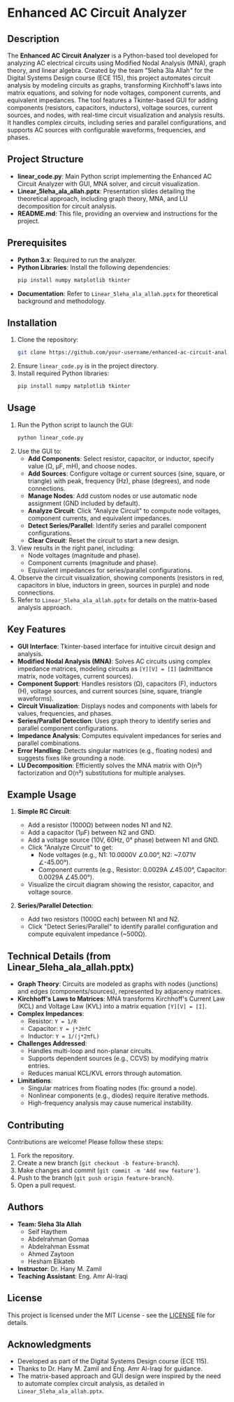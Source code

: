 # Enhanced AC Circuit Analyzer

## Description

The **Enhanced AC Circuit Analyzer** is a Python-based tool developed for analyzing AC electrical circuits using Modified Nodal Analysis (MNA), graph theory, and linear algebra. Created by the team "5leha 3la Allah" for the Digital Systems Design course (ECE 115), this project automates circuit analysis by modeling circuits as graphs, transforming Kirchhoff's laws into matrix equations, and solving for node voltages, component currents, and equivalent impedances. The tool features a Tkinter-based GUI for adding components (resistors, capacitors, inductors), voltage sources, current sources, and nodes, with real-time circuit visualization and analysis results. It handles complex circuits, including series and parallel configurations, and supports AC sources with configurable waveforms, frequencies, and phases.

## Project Structure

- **linear_code.py**: Main Python script implementing the Enhanced AC Circuit Analyzer with GUI, MNA solver, and circuit visualization.
- **Linear_5leha_ala_allah.pptx**: Presentation slides detailing the theoretical approach, including graph theory, MNA, and LU decomposition for circuit analysis.
- **README.md**: This file, providing an overview and instructions for the project.

## Prerequisites

- **Python 3.x**: Required to run the analyzer.
- **Python Libraries**: Install the following dependencies:
  ```bash
  pip install numpy matplotlib tkinter
  ```
- **Documentation**: Refer to `Linear_5leha_ala_allah.pptx` for theoretical background and methodology.

## Installation

1. Clone the repository:
   ```bash
   git clone https://github.com/your-username/enhanced-ac-circuit-analyzer.git
   ```
2. Ensure `linear_code.py` is in the project directory.
3. Install required Python libraries:
   ```bash
   pip install numpy matplotlib tkinter
   ```

## Usage

1. Run the Python script to launch the GUI:
   ```bash
   python linear_code.py
   ```
2. Use the GUI to:
   - **Add Components**: Select resistor, capacitor, or inductor, specify value (Ω, μF, mH), and choose nodes.
   - **Add Sources**: Configure voltage or current sources (sine, square, or triangle) with peak, frequency (Hz), phase (degrees), and node connections.
   - **Manage Nodes**: Add custom nodes or use automatic node assignment (GND included by default).
   - **Analyze Circuit**: Click "Analyze Circuit" to compute node voltages, component currents, and equivalent impedances.
   - **Detect Series/Parallel**: Identify series and parallel component configurations.
   - **Clear Circuit**: Reset the circuit to start a new design.
3. View results in the right panel, including:
   - Node voltages (magnitude and phase).
   - Component currents (magnitude and phase).
   - Equivalent impedances for series/parallel configurations.
4. Observe the circuit visualization, showing components (resistors in red, capacitors in blue, inductors in green, sources in purple) and node connections.
5. Refer to `Linear_5leha_ala_allah.pptx` for details on the matrix-based analysis approach.

## Key Features

- **GUI Interface**: Tkinter-based interface for intuitive circuit design and analysis.
- **Modified Nodal Analysis (MNA)**: Solves AC circuits using complex impedance matrices, modeling circuits as `[Y][V] = [I]` (admittance matrix, node voltages, current sources).
- **Component Support**: Handles resistors (Ω), capacitors (F), inductors (H), voltage sources, and current sources (sine, square, triangle waveforms).
- **Circuit Visualization**: Displays nodes and components with labels for values, frequencies, and phases.
- **Series/Parallel Detection**: Uses graph theory to identify series and parallel component configurations.
- **Impedance Analysis**: Computes equivalent impedances for series and parallel combinations.
- **Error Handling**: Detects singular matrices (e.g., floating nodes) and suggests fixes like grounding a node.
- **LU Decomposition**: Efficiently solves the MNA matrix with O(n³) factorization and O(n²) substitutions for multiple analyses.

## Example Usage

1. **Simple RC Circuit**:
   - Add a resistor (1000Ω) between nodes N1 and N2.
   - Add a capacitor (1μF) between N2 and GND.
   - Add a voltage source (10V, 60Hz, 0° phase) between N1 and GND.
   - Click "Analyze Circuit" to get:
     - Node voltages (e.g., N1: 10.0000V ∠0.00°, N2: ~7.071V ∠-45.00°).
     - Component currents (e.g., Resistor: 0.0029A ∠45.00°, Capacitor: 0.0029A ∠45.00°).
   - Visualize the circuit diagram showing the resistor, capacitor, and voltage source.

2. **Series/Parallel Detection**:
   - Add two resistors (1000Ω each) between N1 and N2.
   - Click "Detect Series/Parallel" to identify parallel configuration and compute equivalent impedance (~500Ω).

## Technical Details (from Linear_5leha_ala_allah.pptx)

- **Graph Theory**: Circuits are modeled as graphs with nodes (junctions) and edges (components/sources), represented by adjacency matrices.
- **Kirchhoff's Laws to Matrices**: MNA transforms Kirchhoff's Current Law (KCL) and Voltage Law (KVL) into a matrix equation `[Y][V] = [I]`.
- **Complex Impedances**:
  - Resistor: `Y = 1/R`
  - Capacitor: `Y = j*2πfC`
  - Inductor: `Y = 1/(j*2πfL)`
- **Challenges Addressed**:
  - Handles multi-loop and non-planar circuits.
  - Supports dependent sources (e.g., CCVS) by modifying matrix entries.
  - Reduces manual KCL/KVL errors through automation.
- **Limitations**:
  - Singular matrices from floating nodes (fix: ground a node).
  - Nonlinear components (e.g., diodes) require iterative methods.
  - High-frequency analysis may cause numerical instability.

## Contributing

Contributions are welcome! Please follow these steps:
1. Fork the repository.
2. Create a new branch (`git checkout -b feature-branch`).
3. Make changes and commit (`git commit -m 'Add new feature'`).
4. Push to the branch (`git push origin feature-branch`).
5. Open a pull request.

## Authors

- **Team: 5leha 3la Allah**
  - Seif Haythem
  - Abdelrahman Gomaa
  - Abdelrahman Essmat
  - Ahmed Zaytoon
  - Hesham Elkateb
- **Instructor**: Dr. Hany M. Zamil
- **Teaching Assistant**: Eng. Amr Al-Iraqi

## License

This project is licensed under the MIT License - see the [LICENSE](LICENSE) file for details.

## Acknowledgments

- Developed as part of the Digital Systems Design course (ECE 115).
- Thanks to Dr. Hany M. Zamil and Eng. Amr Al-Iraqi for guidance.
- The matrix-based approach and GUI design were inspired by the need to automate complex circuit analysis, as detailed in `Linear_5leha_ala_allah.pptx`.